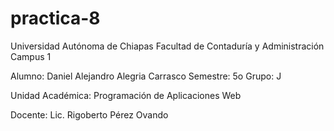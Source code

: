 # practica-8
Universidad Autónoma de Chiapas Facultad de Contaduría y Administración Campus 1

Alumno: Daniel Alejandro Alegria Carrasco Semestre: 5o Grupo: J

Unidad Académica: Programación de Aplicaciones Web

Docente: Lic. Rigoberto Pérez Ovando
